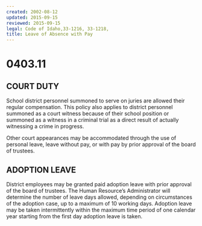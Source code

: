 ```yaml
---
created: 2002-08-12
updated: 2015-09-15
reviewed: 2015-09-15
legal: Code of Idaho,33-1216, 33-1218,
title: Leave of Absence with Pay
---
```


# 0403.11 

## COURT DUTY

School district personnel summoned to serve on juries are allowed their regular compensation. This policy also applies to district personnel summoned as a court witness because of their school position or summoned as a witness in a criminal trial as a direct result of actually witnessing a crime in progress.

Other court appearances may be accommodated through the use of personal leave, leave without pay, or with pay by prior approval of the board of trustees.

## ADOPTION LEAVE

District employees may be granted paid adoption leave with prior approval of the board of trustees. The Human Resource’s Administrator will determine the number of leave days allowed, depending on circumstances of the adoption case, up to a maximum of 10 working days. Adoption leave may be taken intermittently within the maximum time period of one calendar year starting from the first day adoption leave is taken.

